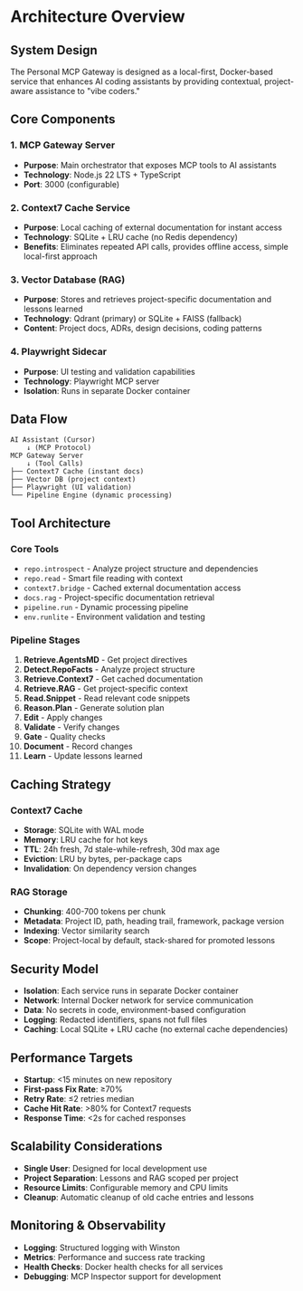 # Architecture Overview

## System Design

The Personal MCP Gateway is designed as a local-first, Docker-based service that enhances AI coding assistants by providing contextual, project-aware assistance to "vibe coders."

## Core Components

### 1. MCP Gateway Server
- **Purpose**: Main orchestrator that exposes MCP tools to AI assistants
- **Technology**: Node.js 22 LTS + TypeScript
- **Port**: 3000 (configurable)

### 2. Context7 Cache Service
- **Purpose**: Local caching of external documentation for instant access
- **Technology**: SQLite + LRU cache (no Redis dependency)
- **Benefits**: Eliminates repeated API calls, provides offline access, simple local-first approach

### 3. Vector Database (RAG)
- **Purpose**: Stores and retrieves project-specific documentation and lessons learned
- **Technology**: Qdrant (primary) or SQLite + FAISS (fallback)
- **Content**: Project docs, ADRs, design decisions, coding patterns

### 4. Playwright Sidecar
- **Purpose**: UI testing and validation capabilities
- **Technology**: Playwright MCP server
- **Isolation**: Runs in separate Docker container

## Data Flow

```
AI Assistant (Cursor) 
    ↓ (MCP Protocol)
MCP Gateway Server
    ↓ (Tool Calls)
├── Context7 Cache (instant docs)
├── Vector DB (project context)
├── Playwright (UI validation)
└── Pipeline Engine (dynamic processing)
```

## Tool Architecture

### Core Tools
- `repo.introspect` - Analyze project structure and dependencies
- `repo.read` - Smart file reading with context
- `context7.bridge` - Cached external documentation access
- `docs.rag` - Project-specific documentation retrieval
- `pipeline.run` - Dynamic processing pipeline
- `env.runlite` - Environment validation and testing

### Pipeline Stages
1. **Retrieve.AgentsMD** - Get project directives
2. **Detect.RepoFacts** - Analyze project structure
3. **Retrieve.Context7** - Get cached documentation
4. **Retrieve.RAG** - Get project-specific context
5. **Read.Snippet** - Read relevant code snippets
6. **Reason.Plan** - Generate solution plan
7. **Edit** - Apply changes
8. **Validate** - Verify changes
9. **Gate** - Quality checks
10. **Document** - Record changes
11. **Learn** - Update lessons learned

## Caching Strategy

### Context7 Cache
- **Storage**: SQLite with WAL mode
- **Memory**: LRU cache for hot keys
- **TTL**: 24h fresh, 7d stale-while-refresh, 30d max age
- **Eviction**: LRU by bytes, per-package caps
- **Invalidation**: On dependency version changes

### RAG Storage
- **Chunking**: 400-700 tokens per chunk
- **Metadata**: Project ID, path, heading trail, framework, package version
- **Indexing**: Vector similarity search
- **Scope**: Project-local by default, stack-shared for promoted lessons

## Security Model

- **Isolation**: Each service runs in separate Docker container
- **Network**: Internal Docker network for service communication
- **Data**: No secrets in code, environment-based configuration
- **Logging**: Redacted identifiers, spans not full files
- **Caching**: Local SQLite + LRU cache (no external cache dependencies)

## Performance Targets

- **Startup**: <15 minutes on new repository
- **First-pass Fix Rate**: ≥70%
- **Retry Rate**: ≤2 retries median
- **Cache Hit Rate**: >80% for Context7 requests
- **Response Time**: <2s for cached responses

## Scalability Considerations

- **Single User**: Designed for local development use
- **Project Separation**: Lessons and RAG scoped per project
- **Resource Limits**: Configurable memory and CPU limits
- **Cleanup**: Automatic cleanup of old cache entries and lessons

## Monitoring & Observability

- **Logging**: Structured logging with Winston
- **Metrics**: Performance and success rate tracking
- **Health Checks**: Docker health checks for all services
- **Debugging**: MCP Inspector support for development
